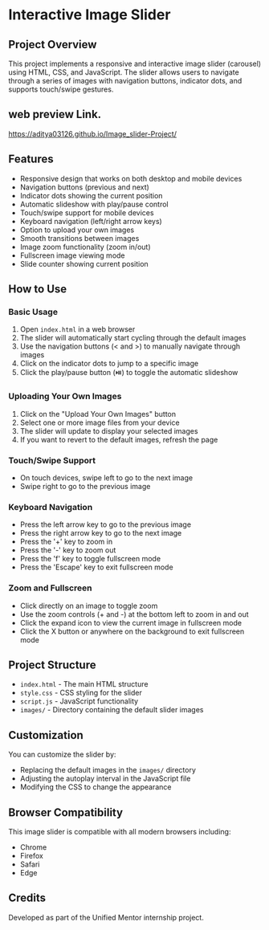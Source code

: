 # Interactive Image Slider

## Project Overview
This project implements a responsive and interactive image slider (carousel) using HTML, CSS, and JavaScript. The slider allows users to navigate through a series of images with navigation buttons, indicator dots, and supports touch/swipe gestures.
## web preview Link.
https://aditya03126.github.io/Image_slider-Project/

## Features
- Responsive design that works on both desktop and mobile devices
- Navigation buttons (previous and next)
- Indicator dots showing the current position
- Automatic slideshow with play/pause control
- Touch/swipe support for mobile devices
- Keyboard navigation (left/right arrow keys)
- Option to upload your own images
- Smooth transitions between images
- Image zoom functionality (zoom in/out)
- Fullscreen image viewing mode
- Slide counter showing current position

## How to Use

### Basic Usage
1. Open `index.html` in a web browser
2. The slider will automatically start cycling through the default images
3. Use the navigation buttons (< and >) to manually navigate through images
4. Click on the indicator dots to jump to a specific image
5. Click the play/pause button (⏯️) to toggle the automatic slideshow

### Uploading Your Own Images
1. Click on the "Upload Your Own Images" button
2. Select one or more image files from your device
3. The slider will update to display your selected images
4. If you want to revert to the default images, refresh the page

### Touch/Swipe Support
- On touch devices, swipe left to go to the next image
- Swipe right to go to the previous image

### Keyboard Navigation
- Press the left arrow key to go to the previous image
- Press the right arrow key to go to the next image
- Press the '+' key to zoom in
- Press the '-' key to zoom out
- Press the 'f' key to toggle fullscreen mode
- Press the 'Escape' key to exit fullscreen mode

### Zoom and Fullscreen
- Click directly on an image to toggle zoom
- Use the zoom controls (+ and -) at the bottom left to zoom in and out
- Click the expand icon to view the current image in fullscreen mode
- Click the X button or anywhere on the background to exit fullscreen mode

## Project Structure
- `index.html` - The main HTML structure
- `style.css` - CSS styling for the slider
- `script.js` - JavaScript functionality
- `images/` - Directory containing the default slider images

## Customization
You can customize the slider by:
- Replacing the default images in the `images/` directory
- Adjusting the autoplay interval in the JavaScript file
- Modifying the CSS to change the appearance

## Browser Compatibility
This image slider is compatible with all modern browsers including:
- Chrome
- Firefox
- Safari
- Edge

## Credits
Developed as part of the Unified Mentor internship project.
